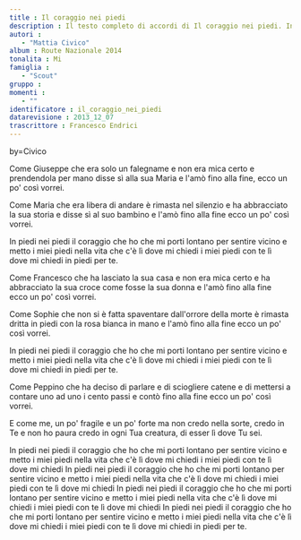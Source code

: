 ```yaml
--- 
title : Il coraggio nei piedi
description : Il testo completo di accordi di Il coraggio nei piedi. Inseriscila nel tuo canzoniere!
autori : 
   - "Mattia Civico"
album : Route Nazionale 2014
tonalita : Mi
famiglia : 
   - "Scout"
gruppo : 
momenti : 
   - ""
identificatore : il_coraggio_nei_piedi
datarevisione : 2013_12_07
trascrittore : Francesco Endrici
--- 
```




by=Civico


Come Giuseppe che era solo un falegname 
e non era mica certo e prendendola per mano 
disse sì alla sua Maria e l'amò fino alla fine, 
ecco un po' così vorrei.


Come Maria che era libera di andare 
è rimasta nel silenzio e ha abbracciato la sua storia 
e disse sì al suo bambino e l'amò fino alla fine 
ecco un po' così vorrei.


In piedi nei piedi il coraggio che ho 
che mi porti lontano per sentire vicino 
e metto i miei piedi nella vita che c'è 
lì dove mi chiedi i miei piedi con te 
lì dove mi chiedi in piedi per te.


Come Francesco che ha lasciato la sua casa 
e non era mica certo e ha abbracciato la sua croce 
come fosse la sua donna e l'amò fino alla fine 
ecco un po' così vorrei. 


Come Sophie che non si è fatta spaventare 
dall'orrore della morte è rimasta dritta in piedi 
con la rosa bianca in mano e l'amò fino alla fine 
ecco un po' così vorrei.


In piedi nei piedi il coraggio che ho 
che mi porti lontano per sentire vicino 
e metto i miei piedi nella vita che c'è 
lì dove mi chiedi i miei piedi con te 
lì dove mi chiedi in piedi per te.


Come Peppino che ha deciso di parlare 
e di sciogliere catene e di mettersi a contare 
uno ad uno i cento passi e contò fino alla fine 
ecco un po' così vorrei.


E come me, un po' fragile e un po' forte
ma non credo nella sorte, credo in Te e non ho paura
credo in ogni Tua creatura, 
di esser lì dove Tu sei.


In piedi nei piedi il coraggio che ho 
che mi porti lontano per sentire vicino 
e metto i miei piedi nella vita che c'è 
lì dove mi chiedi i miei piedi con te 
lì dove mi chiedi 
In piedi nei piedi il coraggio che ho 
che mi porti lontano per sentire vicino 
e metto i miei piedi nella vita che c'è 
lì dove mi chiedi i miei piedi con te 
lì dove mi chiedi 
In piedi nei piedi il coraggio che ho 
che mi porti lontano per sentire vicino 
e metto i miei piedi nella vita che c'è 
lì dove mi chiedi i miei piedi con te 
lì dove mi chiedi 
In piedi nei piedi il coraggio che ho 
che mi porti lontano per sentire vicino 
e metto i miei piedi nella vita che c'è 
lì dove mi chiedi i miei piedi con te 
lì dove mi chiedi in piedi per te.


